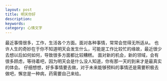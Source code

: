 ```yaml
---
layout: post
title: 明天你好
description: 
keywords: 
category: 心情文字
---
```

最近事情很多，工作，生活各个方面。面对各种事情，常常会觉得无所适从。
也许人生的奇妙在于你不知道明天会发生什么，可能是工作比较忙的缘故，最近很少去想以后如何如何，导致很多方面都比较糟糕。
面对新的机会，新的领域，会有很多顾虑，等待着吧，因为明天会是什么没人知道，你有那一天的到来才是最真实的体会。
仔细想想，好多事情要去做，对于未来能够预料的事情还是需要积极去做吧，懈怠是一种病，药需要自己来给。